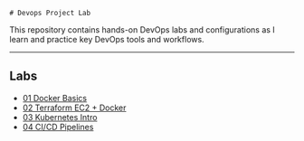 	# Devops Project Lab


This repository contains hands-on DevOps labs and configurations as I learn and practice key DevOps tools and workflows.

---

## Labs

- [01 Docker Basics](labs/01-docker-basics)  
- [02 Terraform EC2 + Docker](labs/02-terraform-ec2-docker)  
- [03 Kubernetes Intro](labs/03-k8s-intro)  
- [04 CI/CD Pipelines](labs/04-ci-cd-pipelines)

